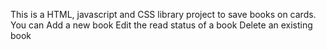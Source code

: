 This is a HTML, javascript and CSS library project to save books on cards.
You can Add a new book
Edit the read status of a book 
Delete an existing book


